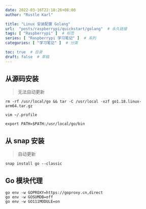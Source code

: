 ```yaml
---
date: 2022-03-16T22:18:26+08:00
author: "Rustle Karl"

title: "Linux 安装配置 Golang"
url:  "posts/raspberrypi/quickstart/golang"  # 永久链接
tags: [ "Raspberrypi" ]  # 标签
series: [ "Raspberrypi 学习笔记" ]  # 系列
categories: [ "学习笔记" ]  # 分类

toc: true  # 目录
draft: false  # 草稿
---
```


## 从源码安装

> 无法自动更新

```shell
rm -rf /usr/local/go && tar -C /usr/local -xzf go1.18.linux-arm64.tar.gz
```

```shell
vim ~/.profile
```

```shell
export PATH=$PATH:/usr/local/go/bin
```

## 从 snap 安装

> 自动更新

```shell
snap install go --classic
```

## Go 模块代理

```shell
go env -w GOPROXY=https://goproxy.cn,direct
go env -w GOSUMDB=off
go env -w GO111MODULE=on
```
